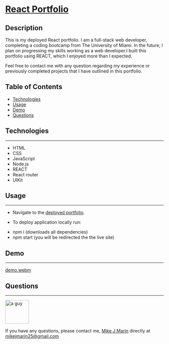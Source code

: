 # [React Portfolio](https://mikejmarin25.github.io/react-portfolio/#/)

## Description
This is my deployed React portfolio. I am a full-stack web developer, completing a coding bootcamp from The University of Miami.
In the future, I plan on progressing my skills working as a web developer.I built this portfolio using REACT, 
which I enjoyed more than I expected.

Feel free to contact me with any question regarding my experience or previously completed projects that I have outlined in this portfolio.

## Table of Contents
* [Technologies](#technologies)
* [Usage](#usage)
* [Demo](#demo)
* [Questions](#questions)

## Technologies
------
* HTML
* CSS
* JavaScript
* Node.js
* REACT
* React router
* UIKit

## Usage
------
* Navigate to the [deployed portfolio](https://mikejmarin25.github.io/react-profile/).

* To deploy application locally run:
- npm i (downloads all dependencies)
- npm start (you will be redirected the the live site)


## Demo
------
[demo.webm](https://user-images.githubusercontent.com/105763252/198439043-3806810e-76a4-4052-b2bb-aab62a4f0978.webm)




## Questions
------

<img src="https://avatars.githubusercontent.com/u/105763252?v=4" alt="a guy" width="75px" height="75px">

If you have any questions, please contact me, [Mike J Marin](mikejmarin25@gmail.com) directly at mikejmarin25@gmail.com

